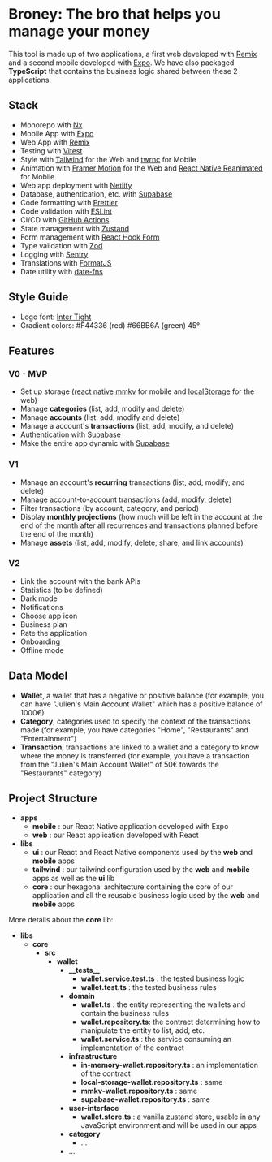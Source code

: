 # Broney: The bro that helps you manage your money

This tool is made up of two applications, a first web developed with [Remix](https://remix.run) and a second mobile developed with [Expo](https://expo.dev). We have also packaged **TypeScript** that contains the business logic shared between these 2 applications.

## Stack

- Monorepo with [Nx](https://nx.dev)
- Mobile App with [Expo](https://expo.dev)
- Web App with [Remix](https://remix.run)
- Testing with [Vitest](https://vitest.dev)
- Style with [Tailwind](https://tailwindcss.com) for the Web and [twrnc](https://github.com/jaredh159/tailwind-react-native-classnames) for Mobile
- Animation with [Framer Motion](https://www.framer.com/motion/) for the Web and [React Native Reanimated](https://docs.swmansion.com/react-native-reanimated/) for Mobile
- Web app deployment with [Netlify](https://www.netlify.com)
- Database, authentication, etc. with [Supabase](https://supabase.com)
- Code formatting with [Prettier](https://prettier.io)
- Code validation with [ESLint](https://eslint.org)
- CI/CD with [GitHub Actions](https://github.com/features/actions)
- State management with [Zustand](https://docs.pmnd.rs/zustand/getting-started/introduction)
- Form management with [React Hook Form](https://react-hook-form.com)
- Type validation with [Zod](https://zod.dev)
- Logging with [Sentry](https://sentry.io/welcome/)
- Translations with [FormatJS](https://formatjs.io)
- Date utility with [date-fns](https://date-fns.org)

## Style Guide

- Logo font: [Inter Tight](https://fonts.google.com/specimen/Inter+Tight)
- Gradient colors: #F44336 (red) #66BB6A (green) 45°

## Features

### V0 - MVP

- Set up storage ([react native mmkv](https://github.com/mrousavy/react-native-mmkv) for mobile and [localStorage](https://developer.mozilla.org/en-US/docs/Web/API/Window/localStorage) for the web)
- Manage **categories** (list, add, modify and delete)
- Manage **accounts** (list, add, modify and delete)
- Manage a account's **transactions** (list, add, modify, and delete)
- Authentication with [Supabase](https://supabase.com)
- Make the entire app dynamic with [Supabase](https://supabase.com)

### V1

- Manage an account's **recurring** transactions (list, add, modify, and delete)
- Manage account-to-account transactions (add, modify, delete)
- Filter transactions (by account, category, and period)
- Display **monthly projections** (how much will be left in the account at the end of the month after all recurrences and transactions planned before the end of the month)
- Manage **assets** (list, add, modify, delete, share, and link accounts)

### V2

- Link the account with the bank APIs
- Statistics (to be defined)
- Dark mode
- Notifications
- Choose app icon
- Business plan
- Rate the application
- Onboarding
- Offline mode

## Data Model

- **Wallet**, a wallet that has a negative or positive balance (for example, you can have "Julien's Main Account Wallet" which has a positive balance of 1000€)
- **Category**, categories used to specify the context of the transactions made (for example, you have categories "Home", "Restaurants" and "Entertainment")
- **Transaction**, transactions are linked to a wallet and a category to know where the money is transferred (for example, you have a transaction from the "Julien's Main Account Wallet" of 50€ towards the "Restaurants" category)

## Project Structure

- **apps**
  - **mobile** : our React Native application developed with Expo
  - **web** : our React application developed with React
- **libs**
  - **ui** : our React and React Native components used by the **web** and **mobile** apps
  - **tailwind** : our tailwind configuration used by the **web** and **mobile** apps as well as the **ui** lib
  - **core** : our hexagonal architecture containing the core of our application and all the reusable business logic used by the **web** and **mobile** apps

More details about the **core** lib:

- **libs**
  - **core**
    - **src**
      - **wallet**
        - **\_\_tests\_\_**
          - **wallet.service.test.ts** : the tested business logic
          - **wallet.test.ts** : the tested business rules
        - **domain**
          - **wallet.ts** : the entity representing the wallets and contain the business rules
          - **wallet.repository.ts**: the contract determining how to manipulate the entity to list, add, etc.
          - **wallet.service.ts** : the service consuming an implementation of the contract
        - **infrastructure**
          - **in-memory-wallet.repository.ts** : an implementation of the contract
          - **local-storage-wallet.repository.ts** : same
          - **mmkv-wallet.repository.ts** : same
          - **supabase-wallet.repository.ts** : same
        - **user-interface**
          - **wallet.store.ts** : a vanilla zustand store, usable in any JavaScript environment and will be used in our apps
        - **category**
          - ...
        - ...
